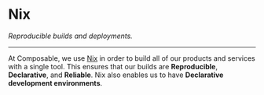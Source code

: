 # Nix
*Reproducible builds and deployments.*
 
---

At Composable, we use [Nix](https://nixos.org/) in order to build all of our products and services with a single tool. This ensures that our builds are **Reproducible**, **Declarative**, and **Reliable**. Nix also enables us to have **Declarative development environments**.
